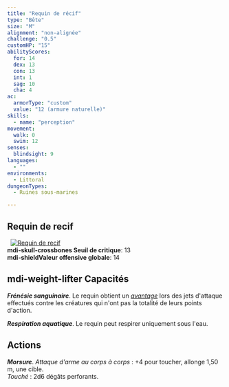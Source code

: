 ```yaml
---
title: "Requin de récif"
type: "Bête"
size: "M"
alignment: "non-alignée"
challenge: "0.5"
customHP: "15"
abilityScores:
  for: 14
  dex: 13
  con: 13
  int: 1
  sag: 10
  cha: 4
ac:
  armorType: "custom"
  value: "12 (armure naturelle)"
skills:
  - name: "perception"
movement:
  walk: 0
  swim: 12
senses:
  blindsight: 9
languages:
  - ""
environments:
  - Littoral
dungeonTypes:
  - Ruines sous-marines

---
```

## Requin de recif
&nbsp;
[![Requin de recif](https://www.douaratil.fr/illustrations/bete/requinderecif300.jpeg)](https://www.douaratil.fr/illustrations/bete/requinderecif.jpeg)  
**<v-icon>mdi-skull-crossbones</v-icon> Seuil de critique**: 13            
**<v-icon>mdi-shield</v-icon>Valeur offensive globale**: 14     
## <v-icon>mdi-weight-lifter</v-icon> Capacités
_**Frénésie sanguinaire**_. Le requin obtient un [_avantage_](/utiliser-les-caracteristiques/#avantage-et-desavantage) lors des jets d'attaque effectués contre les créatures qui n'ont pas la totalité de leurs points d'action.

_**Respiration aquatique**_. Le requin peut respirer uniquement sous l'eau.

## Actions
_**Morsure**_. _Attaque d'arme au corps à corps_ : +4 pour toucher, allonge 1,50 m, une cible.  
_Touché_ : 2d6 dégâts perforants.
